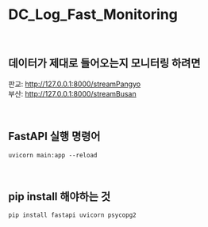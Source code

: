 # DC_Log_Fast_Monitoring

<br>

## 데이터가 제대로 들어오는지 모니터링 하려면
판교: http://127.0.0.1:8000/streamPangyo
<br>
부산: http://127.0.0.1:8000/streamBusan


<br>

## FastAPI 실행 명령어

```
uvicorn main:app --reload
```


<br>

## pip install 해야하는 것

```
pip install fastapi uvicorn psycopg2
```
